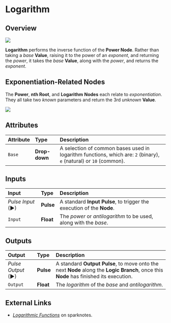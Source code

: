 # Logarithm

## Overview

![](../../.gitbook/assets/node-logarithm.png)

**Logarithm** performs the inverse function of the **Power Node**. Rather than taking a _base_ **Value**, raising it to the power of an _exponent_, and returning the _power_, it takes the _base_ **Value**, along with the _power_, and returns the _exponent_.

## Exponentiation-Related Nodes

The **Power**, **nth Root**, and **Logarithm** **Nodes** each relate to _exponentiation_. They all take two _known_ parameters and return the 3rd _unknown_ **Value**.

![](../../.gitbook/assets/exponential-functions.png)

## Attributes

| Attribute | Type | Description |
| :--- | :--- | :--- |
| `Base` | **Drop-down** | A selection of common bases used in logarithm functions, which are: `2` \(binary\), `e` \(natural\) or `10` \(common\). |

## Inputs

| Input | Type | Description |
| :--- | :--- | :--- |
| _Pulse Input_ \(►\) | **Pulse** | A standard **Input Pulse**, to trigger the execution of the **Node**. |
| `Input` | **Float** | The _power_ or _antilogarithm_ to be used, along with the _base_. |

## Outputs

| Output | Type | Description |
| :--- | :--- | :--- |
| _Pulse Output_ \(►\) | **Pulse** | A standard **Output Pulse**, to move onto the next **Node** along the **Logic Branch**, once this **Node** has finished its execution. |
| `Output` | **Float** | The _logarithm_ of the _base_ and _antilogarithm_. |

## External Links

* [_Logarithmic Functions_](https://www.sparknotes.com/math/precalc/exponentialandlogarithmicfunctions/section2/) on sparknotes.

